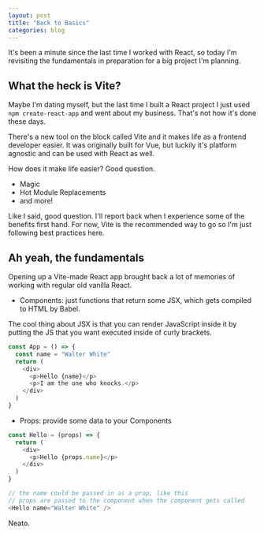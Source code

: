 ```yaml
---
layout: post
title: "Back to Basics"
categories: blog
---
```


It's been a minute since the last time I worked with React, so today I'm revisiting the fundamentals in preparation for a big project I'm planning.

## What the heck is Vite?

Maybe I'm dating myself, but the last time I built a React project I just used `npm create-react-app` and went about my business. That's not how it's done these days.

There's a new tool on the block called Vite and it makes life as a frontend developer easier. It was originally built for Vue, but luckily it's platform agnostic and can be used with React as well.

How does it make life easier? Good question.

- Magic
- Hot Module Replacements
- and more!

Like I said, good question. I'll report back when I experience some of the benefits first hand. For now, Vite is the recommended way to go so I'm just following best practices here.

## Ah yeah, the fundamentals

Opening up a Vite-made React app brought back a lot of memories of working with regular old vanilla React.

- Components: just functions that return some JSX, which gets compiled to HTML by Babel.

The cool thing about JSX is that you can render JavaScript inside it by putting the JS that you want executed inside of curly brackets.

```JavaScript
const App = () => {
  const name = "Walter White"
  return (
    <div>
      <p>Hello {name}</p>
      <p>I am the one who knocks.</p>
    </div>
  )
}
```

- Props: provide some data to your Components

```JavaScript
const Hello = (props) => {
  return (
    <div>
      <p>Hello {props.name}</p>
    </div>
  )
}

// the name could be passed in as a prop, like this
// props are passed to the component when the component gets called
<Hello name="Walter White" />
```

Neato.
